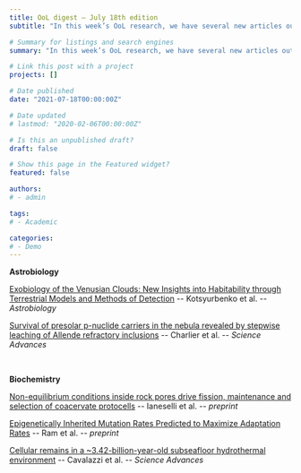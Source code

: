 ```yaml
---
title: OoL digest — July 18th edition
subtitle: "In this week’s OoL research, we have several new articles out. In astrobiology, Kotsyurbenko analyses the plausibility of Venusian clouds habitability, and Charlier suggests that the presence of strontium-84 on meteoritic material indicates an early accretion of water on Earth. In biochemistry, Ianeselli examines how gas bubbles in heated rock pores can induce the evolution of protocells, Ram analyses how the inheritance of mutation rates promotes adaptive evolution, and Cavalazzi presents the discovery of 3.42Gyrs old methanogens in volcanic substrates. Happy reading !!"

# Summary for listings and search engines
summary: "In this week’s OoL research, we have several new articles out. In astrobiology, Kotsyurbenko analyses the plausibility of Venusian clouds habitability, and Charlier suggests that the presence of strontium-84 on meteoritic material indicates an early accretion of water on Earth. In biochemistry, Ianeselli examines how gas bubbles in heated rock pores can induce the evolution of protocells, Ram analyses how the inheritance of mutation rates promotes adaptive evolution, and Cavalazzi presents the discovery of 3.42Gyrs old methanogens in volcanic substrates. Happy reading !!"

# Link this post with a project
projects: []

# Date published
date: "2021-07-18T00:00:00Z"

# Date updated
# lastmod: "2020-02-06T00:00:00Z"

# Is this an unpublished draft?
draft: false

# Show this page in the Featured widget?
featured: false

authors:
# - admin

tags:
# - Academic

categories:
# - Demo
---
```


**Astrobiology**

[Exobiology of the Venusian Clouds: New Insights into Habitability through Terrestrial Models and Methods of Detection](https://www.liebertpub.com/doi/abs/10.1089/ast.2020.2296) -- Kotsyurbenko et al. -- *Astrobiology*

[Survival of presolar p-nuclide carriers in the nebula revealed by stepwise leaching of Allende refractory inclusions](https://advances.sciencemag.org/content/7/28/eabf6222) -- Charlier et al. -- *Science Advances*

<br>

**Biochemistry**

[Non-equilibrium conditions inside rock pores drive fission, maintenance and selection of coacervate protocells](https://www.biorxiv.org/content/10.1101/2021.07.08.451414v1) -- Ianeselli et al. -- *preprint*

[Epigenetically Inherited Mutation Rates Predicted to Maximize Adaptation Rates](https://www.biorxiv.org/content/10.1101/2021.07.14.452333v1) -- Ram et al. -- *preprint*

[Cellular remains in a ~3.42-billion-year-old subseafloor hydrothermal environment](https://advances.sciencemag.org/content/7/29/eabf3963) -- Cavalazzi et al. -- *Science Advances*


<br>

